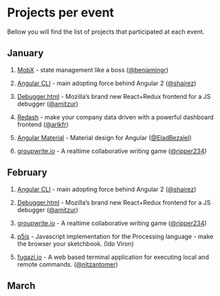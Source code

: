 # Projects per event
Bellow you will find the list of projects that participated at each event.

## January
1. [MobX](https://github.com/mobxjs/mobx) -
state management like a boss ([@benjamingr](https://github.com/benjamingr))

2. [Angular CLI](https://github.com/angular/angular-cli) - 
main adopting force behind Angular 2 ([@shairez](https://github.com/shairez))

3. [Debugger.html]() - 
Mozilla’s brand new React+Redux frontend for a JS debugger ([@amitzur](https://github.com/amitzur))

4. [Redash](https://github.com/getredash/redash) - 
make your company data driven with a powerful dashboard frontend ([@arikfr](https://github.com/arikfr))

5. [Angular Material](https://material.angularjs.org/latest/) - 
Material design for Angular ([@EladBezalel](https://github.com/EladBezalel))

6. [groupwrite.io](https://github.com/groupwrite-io/groupwrite.io) - 
A realtime collaborative writing game ([@ripper234](https://github.com/ripper234))


## February
1. [Angular CLI](https://github.com/angular/angular-cli) - 
main adopting force behind Angular 2 ([@shairez](https://github.com/shairez))

2. [Debugger.html]() - 
Mozilla’s brand new React+Redux frontend for a JS debugger ([@amitzur](https://github.com/amitzur))

3. [groupwrite.io](https://github.com/groupwrite-io/groupwrite.io) - 
A realtime collaborative writing game ([@ripper234](https://github.com/ripper234))

4. [p5js](https://p5js.org/) - 
Javascript implementation for the Processing language - make the browser your sketchbook. (Ido Viron)

5. [fugazi.io](https://github.com/fugazi-io/webclient) - 
A web based terminal application for executing local and remote commands. ([@nitzantomer](https://github.com/nitzantomer))


## March


